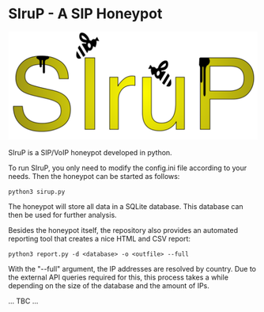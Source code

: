 # SIruP - A SIP Honeypot

![SIruP Logo](/doc/sirup-logo.png)

SIruP is a SIP/VoIP honeypot developed in python.

To run SIruP, you only need to modify the config.ini file according to your needs.
Then the honeypot can be started as follows:

```
python3 sirup.py
```

The honeypot will store all data in a SQLite database.
This database can then be used for further analysis.

Besides the honeypot itself, the repository also provides an automated reporting tool that creates a nice HTML and CSV report:

```
python3 report.py -d <database> -o <outfile> --full
```

With the "--full" argument, the IP addresses are resolved by country. 
Due to the external API queries required for this, this process takes a while depending on the size of the database and the amount of IPs.


... TBC ...
